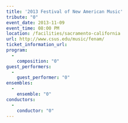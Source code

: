 ```yaml
---
title: '2013 Festival of New American Music'
tribute: "0"
event_date: 2013-11-09
event_time: 08:00 PM
location: /facilities/sacramento-california
url: http://www.csus.edu/music/fenam/
ticket_information_url: 
program: 
  -
    composition: "0"
guest_performers: 
  -
    guest_performer: "0"
ensembles: 
  -
    ensemble: "0"
conductors: 
  -
    conductor: "0"
---
```

